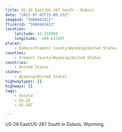 ```yaml
---
title: US-26 East/US-287 South - Dubois
date: "2011-07-02T15:00:25Z"
imageid: "5906842412"
flickrid: "5906842412"
location:
    latitude: 43.533969
    longitude: -109.637267
places:
    - Dubois|Fremont County|Wyoming|United States
counties:
    - Fremont County|Wyoming|United States
countries:
    - United States
states:
    - Wyoming|United States
highwaytypes: []
highways: []
tags:
    - Shield
    - US-26
    - US-287

---
```

US-26 East/US-287 South in Dubois, Wyoming.